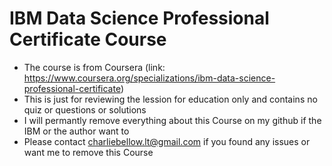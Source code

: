 # IBM Data Science Professional Certificate Course  
 - The course is from Coursera (link: https://www.coursera.org/specializations/ibm-data-science-professional-certificate)  
 - This is just for reviewing the lession for education only and contains no quiz or questions or solutions   
 - I will permantly remove everything about this Course on my github if the IBM or the author want to  
 - Please contact charliebellow.lt@gmail.com if you found any issues or want me to remove this Course  
